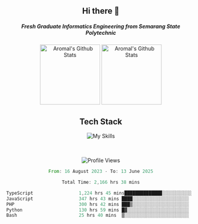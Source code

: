 <div align="center">
  <h2>Hi there 👋</h2>

  <h5>Fresh Graduate Informatics Engineering from Semarang State Polytechnic</h5>

  <img
    height="160"
    alt="Aromal's Github Stats"
    src="https://github-readme-stats.vercel.app/api?username=dafariski77&show_icons=true&theme=tokyonight&count_private=true"
  />
  <img
    alt="Aromal's Github Stats"
    height="160"
    src="https://github-readme-stats.vercel.app/api/top-langs/?username=dafariski77&layout=compact&theme=tokyonight"
  />

  <h2>Tech Stack</h2>
  
![My Skills](https://simpleskill.icons.workers.dev/svg?i=typescript,next.js,react,tailwindcss,shadcnui,reactquery,prisma,socketdotio,zod)

  <br /><br />
  <img src="https://komarev.com/ghpvc/?username=dafariski77&abbreviated=true" alt="Profile Views">
    
  <!--START_SECTION:waka-->

```rust
From: 16 August 2023 - To: 13 June 2025

Total Time: 2,166 hrs 38 mins

TypeScript                 1,224 hrs 45 mins██████████████░░░░░░░░░░░   56.10 %
JavaScript                 347 hrs 43 mins ████░░░░░░░░░░░░░░░░░░░░░   15.93 %
PHP                        300 hrs 42 mins ███▒░░░░░░░░░░░░░░░░░░░░░   13.77 %
Python                     130 hrs 59 mins █▓░░░░░░░░░░░░░░░░░░░░░░░   06.00 %
Bash                       25 hrs 40 mins  ▒░░░░░░░░░░░░░░░░░░░░░░░░   01.18 %
```

<!--END_SECTION:waka-->
</div>
